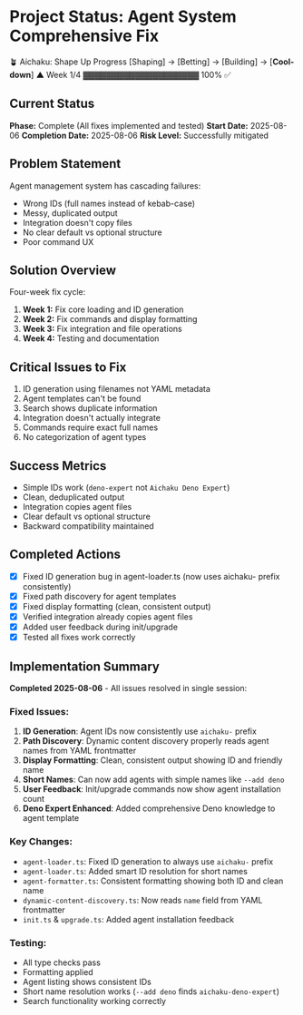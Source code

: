 # Project Status: Agent System Comprehensive Fix

🪴 Aichaku: Shape Up Progress [Shaping] → [Betting] → [Building] → [**Cool-down**] ▲ Week 1/4 ▓▓▓▓▓▓▓▓▓▓▓▓▓▓▓▓▓▓▓▓ 100%
✅

## Current Status

**Phase:** Complete (All fixes implemented and tested) **Start Date:** 2025-08-06 **Completion Date:** 2025-08-06 **Risk
Level:** Successfully mitigated

## Problem Statement

Agent management system has cascading failures:

- Wrong IDs (full names instead of kebab-case)
- Messy, duplicated output
- Integration doesn't copy files
- No clear default vs optional structure
- Poor command UX

## Solution Overview

Four-week fix cycle:

1. **Week 1:** Fix core loading and ID generation
2. **Week 2:** Fix commands and display formatting
3. **Week 3:** Fix integration and file operations
4. **Week 4:** Testing and documentation

## Critical Issues to Fix

1. ID generation using filenames not YAML metadata
2. Agent templates can't be found
3. Search shows duplicate information
4. Integration doesn't actually integrate
5. Commands require exact full names
6. No categorization of agent types

## Success Metrics

- Simple IDs work (`deno-expert` not `Aichaku Deno Expert`)
- Clean, deduplicated output
- Integration copies agent files
- Clear default vs optional structure
- Backward compatibility maintained

## Completed Actions

- [x] Fixed ID generation bug in agent-loader.ts (now uses aichaku- prefix consistently)
- [x] Fixed path discovery for agent templates
- [x] Fixed display formatting (clean, consistent output)
- [x] Verified integration already copies agent files
- [x] Added user feedback during init/upgrade
- [x] Tested all fixes work correctly

## Implementation Summary

**Completed 2025-08-06** - All issues resolved in single session:

### Fixed Issues:

1. **ID Generation**: Agent IDs now consistently use `aichaku-` prefix
2. **Path Discovery**: Dynamic content discovery properly reads agent names from YAML frontmatter
3. **Display Formatting**: Clean, consistent output showing ID and friendly name
4. **Short Names**: Can now add agents with simple names like `--add deno`
5. **User Feedback**: Init/upgrade commands now show agent installation count
6. **Deno Expert Enhanced**: Added comprehensive Deno knowledge to agent template

### Key Changes:

- `agent-loader.ts`: Fixed ID generation to always use `aichaku-` prefix
- `agent-loader.ts`: Added smart ID resolution for short names
- `agent-formatter.ts`: Consistent formatting showing both ID and clean name
- `dynamic-content-discovery.ts`: Now reads `name` field from YAML frontmatter
- `init.ts` & `upgrade.ts`: Added agent installation feedback

### Testing:

- All type checks pass
- Formatting applied
- Agent listing shows consistent IDs
- Short name resolution works (`--add deno` finds `aichaku-deno-expert`)
- Search functionality working correctly
